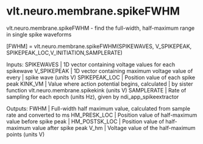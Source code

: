 # vlt.neuro.membrane.spikeFWHM

  vlt.neuro.membrane.spikeFWHM - find the full-width, half-maximum range in single spike waveforms
 
  [FWHM] = vlt.neuro.membrane.spikeFWHM(SPIKEWAVES, V_SPIKEPEAK, SPIKEPEAK_LOC,V_INITIATION,SAMPLERATE)
 
  Inputs: 
  SPIKEWAVES      | 1D vector containing voltage values for each spikewave
  V_SPIKEPEAK     | 1D vector containing maximum voltage value of every
                  | spike wave (units V)
  SPIKEPEAK_LOC   | Position value of each spike peak
  KINK_VM         | Value where action potential begins, calculated
                  | by sister function vlt.neuro.membrane.spikekink (units V)
  SAMPLERATE      | Rate of sampling for each epoch (units Hz), given by ndi_app_spikeextractor 
                   
  Outputs:
  FWHM            | Full-width half maximum value, calculated from sample rate and converted to ms
  HM_PRESK_LOC    | Position value of half-maximum value before spike peak               | 
  HM_POSTSK_LOC   | Position value of half-maximum value after spike peak
  V_hm            | Voltage value of the half-maximum points (units V)
